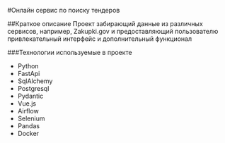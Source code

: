 #Онлайн сервис по поиску тендеров

##Краткое описание
 Проект забирающий данные из различных сервисов, например,
 Zakupki.gov и предоставляющий пользователю привлекательный 
 интерфейс и дополнительный функционал

###Технологии используемые в проекте
- Python
- FastApi
- SqlAlchemy
- Postgresql
- Pydantic
- Vue.js
- Airflow
- Selenium
- Pandas
- Docker